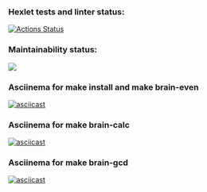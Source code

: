 ### Hexlet tests and linter status:
[![Actions Status](https://github.com/daniileontev/php-project-45/workflows/hexlet-check/badge.svg)](https://github.com/daniileontev/php-project-45/actions)

### Maintainability status:
<a href="https://codeclimate.com/github/daniileontev/php-project-45/maintainability"><img src="https://api.codeclimate.com/v1/badges/004b960bf776efafceae/maintainability" /></a>
### Asciinema for make install and make brain-even
[![asciicast](https://asciinema.org/a/Ykxyfp7XsGVfH5RfxSTs0n3GM.svg)](https://asciinema.org/a/Ykxyfp7XsGVfH5RfxSTs0n3GM)
### Asciinema for make brain-calc
[![asciicast](https://asciinema.org/a/m4IL2U9duoGdK7rqvOYjceazH.svg)](https://asciinema.org/a/m4IL2U9duoGdK7rqvOYjceazH)
### Asciinema for make brain-gcd
[![asciicast](https://asciinema.org/a/VxFjM39O5YFPIEdeRazkesylZ.svg)](https://asciinema.org/a/VxFjM39O5YFPIEdeRazkesylZ)
